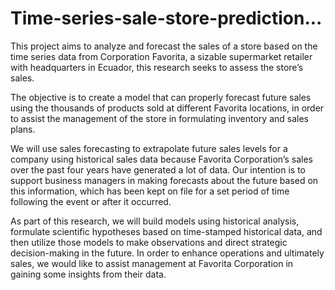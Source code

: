 # Time-series-sale-store-prediction...

This project aims to analyze and forecast the sales of a store based on the time series data
from Corporation Favorita, a sizable supermarket retailer with headquarters in Ecuador, 
this research seeks to assess the store’s sales.

The objective is to create a model that can properly forecast future sales using the thousands 
of products sold at different Favorita locations, in order to assist the management of the store 
in formulating inventory and sales plans.

We will use sales forecasting to extrapolate future sales levels for a company using historical sales
data because Favorita Corporation’s sales over the past four years have generated a lot of data. Our 
intention is to support business managers in making forecasts about the future based on this information,
which has been kept on file for a set period of time following the event or after it occurred.

As part of this research, we will build models using historical analysis, formulate scientific hypotheses 
based on time-stamped historical data, and then utilize those models to make observations and direct strategic
decision-making in the future. In order to enhance operations and ultimately sales, we would like to assist 
management at Favorita Corporation in gaining some insights from their data.


